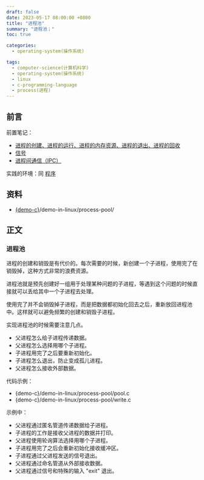 ```yaml
---
draft: false
date: 2023-05-17 08:00:00 +0800
title: "进程池"
summary: "进程池；"
toc: true

categories:
  - operating-system(操作系统)

tags:
  - computer-science(计算机科学)
  - operating-system(操作系统)
  - linux
  - c-programming-language
  - process(进程)
---
```


## 前言

前置笔记：

- [进程的创建、进程的运行、进程的内存资源、进程的退出、进程的回收](/post/computer-science/operating-system/linux/process)
- [信号](/post/computer-science/operating-system/linux/signal)
- [进程间通信（IPC）](/post/computer-science/operating-system/linux/ipc)

实践的环境：同 [程序]()

## 资料

- [{demo-c}](https://github.com/KelipuTe/demo-c)/demo-in-linux/process-pool/

## 正文

### 进程池

进程的创建和销毁是有代价的。每次需要的时候，新创建一个子进程，使用完了在销毁掉，这种方式非常的浪费资源。

进程池就是预先创建好一组用于处理某种问题的子进程，等遇到这个问题的时候直接就可以丢给其中一个子进程去处理。

使用完了并不会销毁掉子进程，而是把数据都初始化回去之后，重新放回进程池中。这样就可以避免频繁的创建和销毁子进程。

实现进程池的时候需要注意几点。

- 父进程怎么给子进程传递数据。
- 父进程怎么选择用哪个子进程。
- 子进程用完了之后要重新初始化。
- 子进程怎么退出，防止变成孤儿进程。
- 父进程怎么接收外部数据。

代码示例：

- {demo-c}/demo-in-linux/process-pool/pool.c
- {demo-c}/demo-in-linux/process-pool/write.c

示例中：

- 父进程通过匿名管道传递数据给子进程。
- 子进程的工作是接收父进程的数据并打印。
- 父进程使用轮询算法选择用哪个子进程。
- 子进程用完了之后会重新初始化接收缓冲区。
- 子进程通过父进程发送的信号退出。
- 父进程通过命名管道从外部接收数据。
- 父进程通过信号和特殊的输入 "exit" 退出。
